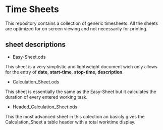 # Time Sheets #
This repository contains a collection of generic timesheets. All the sheets are optimized for on screen viewing and not necessarily for printing.

## sheet descriptions ##
- Easy-Sheet.ods

This sheet is a very simplistic and lightweight document wich only allows for the entry of **date**, **start-time**, **stop-time**, **description**.

- Calculation_Sheet.ods

This sheet is essentially the same as the Easy-Sheet but it calculates the duration of every entered working task.

- Headed_Calculation_Sheet.ods

This the most advanced sheet in this colection an basicly gives the Calculation_Sheet a table header with a total worktime display.